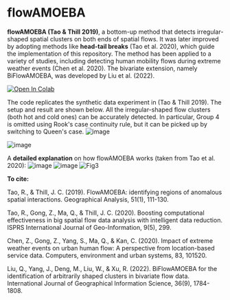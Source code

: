 # flowAMOEBA
**flowAMOEBA (Tao & Thill 2019)**, a bottom-up method that detects irregular-shaped spatial clusters on both ends of spatial flows. It was later improved by adopting methods like **head-tail breaks** (Tao et al. 2020), which guide the implementation of this repository. The method has been applied to a variety of studies, including detecting human mobility flows during extreme weather events (Chen et al. 2020). The bivariate extension, namely BiFlowAMOEBA, was developed by Liu et al. (2022). 

[![Open In Colab](https://colab.research.google.com/assets/colab-badge.svg)](https://colab.research.google.com/github/bobyellow/flowAMOEBA/blob/main/flowAMOEBA_main.ipynb)

The code replicates the synthetic data experiment in (Tao & Thill 2019). The setup and result are shown below. All the irregular-shaped flow clusters (both hot and cold ones) can be accurately detected. In particular, Group 4 is omitted using Rook's case continuity rule, but it can be picked up by switching to Queen's case. 
![image](https://github.com/user-attachments/assets/0b5d1395-91e8-4ec1-b6f4-53c9ec889ed6)

![image](https://github.com/user-attachments/assets/089a8de3-1924-4abc-beb0-ad4d4ec7aade)



A **detailed explanation** on how flowAMOEBA works (taken from Tao et al. 2020): 
![image](https://github.com/user-attachments/assets/257e39f8-b48b-4d8c-9446-1f859088aee9)
![image](https://github.com/user-attachments/assets/85c6d3eb-8718-4ad4-9e3b-c65e9587757b)
![Fig3](https://github.com/user-attachments/assets/77825ce4-d80b-4a86-b6bc-2bdb716b1bd9)




**To cite:**

Tao, R., & Thill, J. C. (2019). FlowAMOEBA: identifying regions of anomalous spatial interactions. Geographical Analysis, 51(1), 111-130.

Tao, R., Gong, Z., Ma, Q., & Thill, J. C. (2020). Boosting computational effectiveness in big spatial flow data analysis with intelligent data reduction. ISPRS International Journal of Geo-Information, 9(5), 299.

Chen, Z., Gong, Z., Yang, S., Ma, Q., & Kan, C. (2020). Impact of extreme weather events on urban human flow: A perspective from location-based service data. Computers, environment and urban systems, 83, 101520.

Liu, Q., Yang, J., Deng, M., Liu, W., & Xu, R. (2022). BiFlowAMOEBA for the identification of arbitrarily shaped clusters in bivariate flow data. International Journal of Geographical Information Science, 36(9), 1784-1808.
